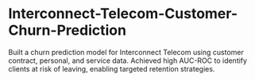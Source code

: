 # Interconnect-Telecom-Customer-Churn-Prediction
Built a churn prediction model for Interconnect Telecom using customer contract, personal, and service data. Achieved high AUC-ROC to identify clients at risk of leaving, enabling targeted retention strategies.

